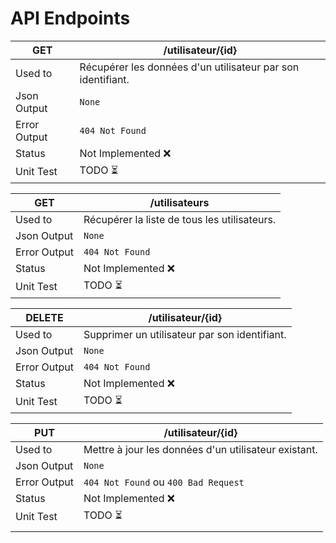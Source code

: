 # API Endpoints
| GET         | /utilisateur/{id}                                            |
| ----------- | ------------------------------------------------------------ |
| Used to     | Récupérer les données d'un utilisateur par son identifiant.  |
| Json Output | `None`                               |
| Error Output| `404 Not Found`                                              |
| Status      | Not Implemented ❌                                           |
| Unit Test   | TODO ⏳                                                     |

| GET         | /utilisateurs                                                |
| ----------- | ------------------------------------------------------------ |
| Used to     | Récupérer la liste de tous les utilisateurs.                 |
| Json Output | `None`                                     |
| Error Output| `404 Not Found`                                             |
| Status      | Not Implemented ❌                                           |
| Unit Test   | TODO ⏳                                                     |

| DELETE      | /utilisateur/{id}                                           |
| ----------- | ----------------------------------------------------------- |
| Used to     | Supprimer un utilisateur par son identifiant.               |
| Json Output | `None`                                                      |
| Error Output| `404 Not Found`                                            |
| Status      | Not Implemented ❌                                          |
| Unit Test   | TODO ⏳                                                    |

| PUT         | /utilisateur/{id}                                           |
| ----------- | ----------------------------------------------------------- |
| Used to     | Mettre à jour les données d'un utilisateur existant.        |
| Json Output | `None`                                                      |
| Error Output| `404 Not Found` ou `400 Bad Request`                        |
| Status      | Not Implemented ❌                                          |
| Unit Test   | TODO ⏳                                                    |
                                            |

